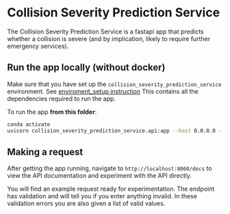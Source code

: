 # Collision Severity Prediction Service

The Collision Severity Prediction Service is a fastapi app that predicts whether a collision is severe (and by implication, likely to require further emergency services).


## Run the app locally (without docker)

Make sure that you have set up the `collision_severity_prediction_service` environment. See [enviroment_setup instruction](../environment_setup.md) This contains all the dependencies required to run the app.

To run the app **from this folder**:

```bash
conda activate 
uvicorn collision_severity_prediction_service.api:app --host 0.0.0.0 --port 8060
```


## Making a request
After getting the app running, navigate to `http://localhost:8060/docs` to view the API documentation and experiment with the API directly.

You will find an example request ready for experimentation. The endpoint has validation and will tell you if you enter anything invalid. In these validation errors you are also given a list of valid values.



